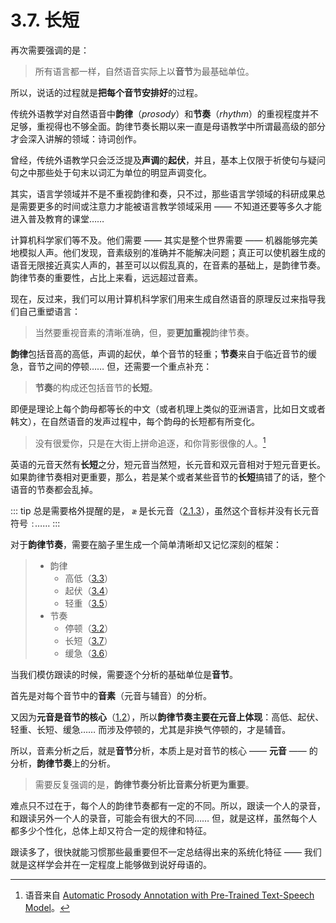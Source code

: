 # 3.7. 长短

再次需要强调的是：

> 所有语言都一样，自然语音实际上以**音节**为最基础单位。

所以，说话的过程就是**把每个音节安排好**的过程。

传统外语教学对自然语音中**韵律**（*prosody*）和**节奏**（*rhythm*）的重视程度并不足够，重视得也不够全面。韵律节奏长期以来一直是母语教学中所谓最高级的部分才会深入讲解的领域：诗词创作。

曾经，传统外语教学只会泛泛提及**声调**的**起伏**，并且，基本上仅限于祈使句与疑问句之中那些处于句末以词汇为单位的明显声调变化。

其实，语言学领域并不是不重视韵律和奏，只不过，那些语言学领域的科研成果总是需要更多的时间或注意力才能被语言教学领域采用 —— 不知道还要等多久才能进入普及教育的课堂……

计算机科学家们等不及。他们需要 —— 其实是整个世界需要 —— 机器能够完美地模拟人声。他们发现，音素级别的准确并不能解决问题；真正可以使机器生成的语音无限接近真实人声的，甚至可以以假乱真的，在音素的基础上，是韵律节奏。韵律节奏的重要性，占比上来看，远远超过音素。

现在，反过来，我们可以用计算机科学家们用来生成自然语音的原理反过来指导我们自己重塑语言：

> 当然要重视音素的清晰准确，但，要**更加重视**韵律节奏。

**韵律**包括音高的高低，声调的起伏，单个音节的轻重；**节奏**来自于临近音节的缓急，音节之间的停顿…… 但，还需要一个重点补充：

> **节奏**的构成还包括音节的**长短**。

即便是理论上每个韵母都等长的中文（或者机理上类似的亚洲语言，比如日文或者韩文），在自然语音的发声过程中，每个韵母的长短都有所变化。

> <span class="speak-word-inline" data-audio-other="/audios/prosody-demo-cn.wav"></span> 没有很爱你，只是在大街上拼命追逐，和你背影很像的人。[^1]

英语的元音天然有**长短**之分，短元音当然短，长元音和双元音相对于短元音更长。如果韵律节奏相对更重要，那么，若是某个或者某些音节的**长短**搞错了的话，整个语音的节奏都会乱掉。

::: tip
总是需要格外提醒的是， `æ` 是长元音（[2.1.3](06-e)），虽然这个音标并没有长元音符号 `ː`……
:::

对于**韵律节奏**，需要在脑子里生成一个简单清晰却又记忆深刻的框架：

> * 韵律
>   * 高低（[3.3](32-high-low)）
>   * 起伏（[3.4](33-up-down)）
>   * 轻重（[3.5](34-strong-weak)）
> * 节奏
>   * 停顿（[3.2](31-pause)）
>   * 长短（[3.7](36-long-short)）
>   * 缓急（[3.6](35-fast-slow)）

当我们模仿跟读的时候，需要逐个分析的基础单位是**音节**。

首先是对每个音节中的**音素**（元音与辅音）的分析。

又因为**元音是音节的核心**（[1.2](02-syllables)），所以**韵律节奏主要在元音上体现**：高低、起伏、轻重、长短、缓急…… 而涉及停顿的，尤其是非换气停顿的，才是辅音。

所以，音素分析之后，就是**音节**分析，本质上是对音节的核心 —— **元音** —— 的分析，**韵律节奏**上的分析。

> 需要反复强调的是，**韵律节奏分析比音素分析更为重要**。

难点只不过在于，每个人的韵律节奏都有一定的不同。所以，跟读一个人的录音，和跟读另外一个人的录音，可能会有很大的不同…… 但，就是这样，虽然每个人都多少个性化，总体上却又符合一定的规律和特征。

跟读多了，很快就能习惯那些最重要但不一定总结得出来的系统化特征 —— 我们就是这样学会并在一定程度上能够做到说好母语的。


[^1]: 语音来自 [Automatic Prosody Annotation with Pre-Trained Text-Speech Model](https://daisyqk.github.io/Automatic-Prosody-Annotation_w/)。
